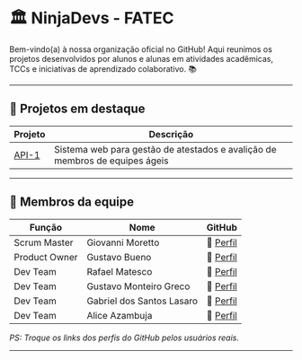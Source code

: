 # 🏛️ NinjaDevs - FATEC

Bem-vindo(a) à nossa organização oficial no GitHub! Aqui reunimos os projetos desenvolvidos por alunos e alunas em atividades acadêmicas, TCCs e iniciativas de aprendizado colaborativo. 📚

---

## 📂 Projetos em destaque

| Projeto | Descrição |
|--------|-----------|
| [API-1](https://github.com/NinjaDevs-API/NinjaDevs) | Sistema web para gestão de atestados e avalição de membros de equipes ágeis |

---

## 👥 Membros da equipe

| Função         | Nome                          | GitHub |
|----------------|-------------------------------|--------|
| Scrum Master   | Giovanni Moretto              | 🔗 [Perfil](https://github.com/SEU_USUARIO_AQUI) |
| Product Owner  | Gustavo Bueno                 | 🔗 [Perfil](https://github.com/SEU_USUARIO_AQUI) |
| Dev Team       | Rafael Matesco       | 🔗 [Perfil](https://github.com/RafaMatesco) |
| Dev Team       | Gustavo Monteiro Greco        | 🔗 [Perfil](https://github.com/SEU_USUARIO_AQUI) |
| Dev Team       | Gabriel dos Santos Lasaro     | 🔗 [Perfil](https://github.com/SEU_USUARIO_AQUI) |
| Dev Team       | Alice Azambuja                | 🔗 [Perfil](https://github.com/SEU_USUARIO_AQUI) |

*PS: Troque os links dos perfis do GitHub pelos usuários reais.*

---

